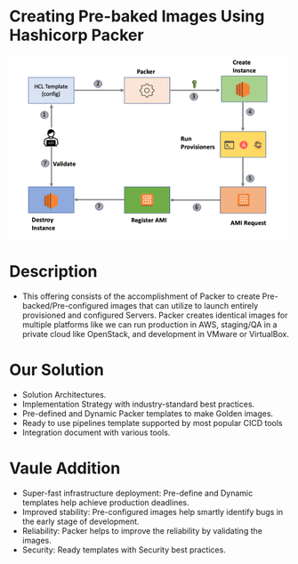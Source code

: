 # Creating Pre-baked Images Using Hashicorp Packer

![IAC](img/Picture1.png) 

# Description
- This offering consists of the accomplishment of Packer to create Pre-backed/Pre-configured images that can utilize to launch entirely provisioned and configured Servers. Packer creates identical images for multiple platforms like we can run production in AWS, staging/QA in a private cloud like OpenStack, and development in VMware or VirtualBox. 
 
# Our Solution
- Solution Architectures.
- Implementation Strategy with industry-standard best practices.
- Pre-defined and Dynamic Packer templates to make Golden images.     
- Ready to use pipelines template supported by most popular CICD tools
- Integration document with various tools.

# Vaule Addition
- Super-fast infrastructure deployment: Pre-define and Dynamic templates help achieve production deadlines.
- Improved stability: Pre-configured images help smartly identify bugs in the early stage of development.
- Reliability: Packer helps to improve the reliability by validating the images. 
- Security: Ready templates with Security best practices. 